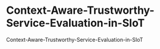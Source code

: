 # Context-Aware-Trustworthy-Service-Evaluation-in-SIoT
Context-Aware-Trustworthy-Service-Evaluation-in-SIoT
